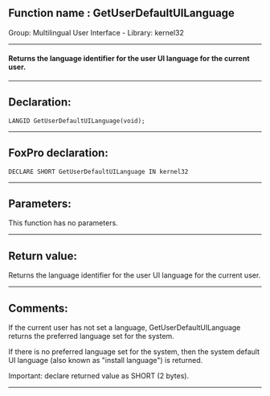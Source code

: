 
## Function name : GetUserDefaultUILanguage
Group: Multilingual User Interface - Library: kernel32    
***  


#### Returns the language identifier for the user UI language for the current user.
***  


## Declaration:
```foxpro  
LANGID GetUserDefaultUILanguage(void);  
```  
***  


## FoxPro declaration:
```foxpro  
DECLARE SHORT GetUserDefaultUILanguage IN kernel32  
```  
***  


## Parameters:
This function has no parameters.  
***  


## Return value:
Returns the language identifier for the user UI language for the current user.  
***  


## Comments:
If the current user has not set a language, GetUserDefaultUILanguage returns the preferred language set for the system.   
  
If there is no preferred language set for the system, then the system default UI language (also known as "install language") is returned.  
  
Important: declare returned value as SHORT (2 bytes).  
  
***  

